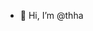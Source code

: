 - 👋 Hi, I’m @thha

<!---
thha/thha is a ✨ special ✨ repository because its `README.md` (this file) appears on your GitHub profile.
You can click the Preview link to take a look at your changes.
--->
